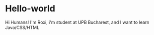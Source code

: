 # Hello-world

Hi Humans!
I'm Roxi, i'm student at UPB Bucharest, and I want to learn Java/CSS/HTML
